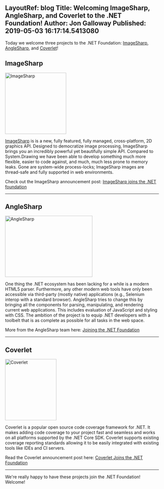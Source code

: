 LayoutRef: blog
Title: Welcoming ImageSharp, AngleSharp, and Coverlet to the .NET Foundation!
Author: Jon Galloway
Published: 2019-05-03 16:17:14.5413080
---
<p>Today we welcome three projects to the .NET Foundation: <a href="https://sixlabors.com/projects/imagesharp/">ImageSharp</a>, <a href="https://anglesharp.github.io/">AngleSharp</a>, and <a href="https://github.com/tonerdo/coverlet">Coverlet</a>!</p>

<h2>ImageSharp</h2>

<p><a href="https://sixlabors.com/projects/imagesharp/"><img alt="ImageSharp" src="assets/posts/imagesharp.png" style="height: 200px; width: 200px;" /></a></p>

<p><a href="https://sixlabors.com/blog/imagesharp-joins-the-net-foundation/">ImageSharp</a>&nbsp;is&nbsp;is a new, fully featured, fully managed, cross-platform, 2D graphics API. Designed to democratize image processing, ImageSharp brings you an incredibly powerful yet beautifully simple API. Compared to System.Drawing we have been able to develop something much more flexible, easier to code against, and much, much less prone to memory leaks. Gone are system-wide process-locks; ImageSharp images are thread-safe and fully supported in web environments.</p>

<p>Check out the ImageSharp announcement post:&nbsp;<a href="https://sixlabors.com/blog/imagesharp-joins-the-net-foundation/">ImageSharp joins the .NET foundation</a></p>

<hr />
<h2>AngleSharp</h2>

<p><a href="https://anglesharp.github.io/"><img alt="AngleSharp" src="assets/posts/anglesharp-core-logo.png" style="width: 286px; height: 200px;" /></a></p>

<p>One thing the .NET ecosystem has been lacking for a while is a modern HTML5 parser. Furthermore, any other modern web tools have only been accessible via third-party (mostly native) applications (e.g., Selenium interop with a standard browser). AngleSharp tries to change this by bringing all the components for parsing, manipulating, and rendering current web applications. This includes evaluation of JavaScript and styling with CSS. The ambition of the project is to equip .NET developers with a toolbelt that is as complete as possible for all tasks in the web space.</p>

<p>More from the AngleSharp team here:&nbsp;<a href="https://anglesharp.github.io/news/organization/release/2019/05/02/dotnet-foundation.html">Joining the .NET Foundation</a></p>

<hr />
<h2>Coverlet</h2>

<p><a href="https://github.com/tonerdo/coverlet"><img alt="Coverlet" src="assets/posts/coverlet-icon.svg" style="width: 168px; height: 200px;" /></a></p>

<p>Coverlet is a popular open source code coverage framework for .NET. It makes adding code coverage to your project fast and seamless and works on all platforms supported by the .NET Core SDK. Coverlet supports existing coverage reporting standards allowing it to be easily integrated with existing tools like IDEs and CI servers.</p>

<p>Read the Coverlet&nbsp;announcement post here:&nbsp;<a href="https://medium.com/@tonerdo/a8a974ad8b3">Coverlet Joins the&nbsp;.NET Foundation</a></p>

<hr />
<p>We're really happy to have these projects join the .NET Foundation! Welcome!</p>
